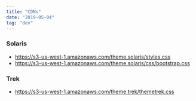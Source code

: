 ```yaml
---
title: "CDNs"
date: "2019-05-04"
tag: "dev"
---
```


### Solaris
* https://s3-us-west-1.amazonaws.com/theme.solaris/styles.css
* https://s3-us-west-1.amazonaws.com/theme.solaris/css/bootstrap.css

### Trek
* https://s3-us-west-1.amazonaws.com/theme.trek/themetrek.css
